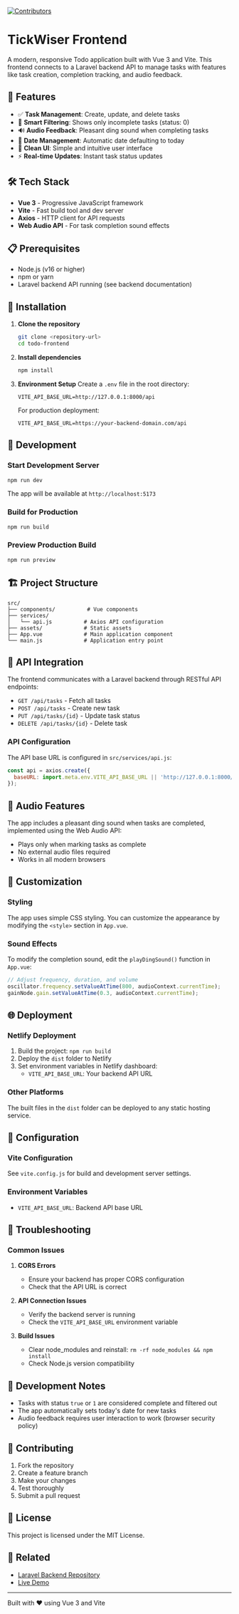 [![Contributors](https://img.shields.io/github/contributors/Intuitive-Solution/tickwiser-frontend?style=flat-square)](https://github.com/Intuitive-Solution/tickwiser-frontend/graphs/contributors)


# TickWiser Frontend

A modern, responsive Todo application built with Vue 3 and Vite. This frontend connects to a Laravel backend API to manage tasks with features like task creation, completion tracking, and audio feedback.

## 🚀 Features

- ✅ **Task Management**: Create, update, and delete tasks
- 🎯 **Smart Filtering**: Shows only incomplete tasks (status: 0)
- 🔊 **Audio Feedback**: Pleasant ding sound when completing tasks
- 📅 **Date Management**: Automatic date defaulting to today
- 🎨 **Clean UI**: Simple and intuitive user interface
- ⚡ **Real-time Updates**: Instant task status updates

## 🛠️ Tech Stack

- **Vue 3** - Progressive JavaScript framework
- **Vite** - Fast build tool and dev server
- **Axios** - HTTP client for API requests
- **Web Audio API** - For task completion sound effects

## 📋 Prerequisites

- Node.js (v16 or higher)
- npm or yarn
- Laravel backend API running (see backend documentation)

## 🔧 Installation

1. **Clone the repository**
   ```bash
   git clone <repository-url>
   cd todo-frontend
   ```

2. **Install dependencies**
   ```bash
   npm install
   ```

3. **Environment Setup**
   Create a `.env` file in the root directory:
   ```env
   VITE_API_BASE_URL=http://127.0.0.1:8000/api
   ```
   
   For production deployment:
   ```env
   VITE_API_BASE_URL=https://your-backend-domain.com/api
   ```

## 🚀 Development

### Start Development Server
```bash
npm run dev
```
The app will be available at `http://localhost:5173`

### Build for Production
```bash
npm run build
```

### Preview Production Build
```bash
npm run preview
```

## 🏗️ Project Structure

```
src/
├── components/          # Vue components
├── services/
│   └── api.js          # Axios API configuration
├── assets/             # Static assets
├── App.vue             # Main application component
└── main.js             # Application entry point
```

## 🔌 API Integration

The frontend communicates with a Laravel backend through RESTful API endpoints:

- `GET /api/tasks` - Fetch all tasks
- `POST /api/tasks` - Create new task
- `PUT /api/tasks/{id}` - Update task status
- `DELETE /api/tasks/{id}` - Delete task

### API Configuration

The API base URL is configured in `src/services/api.js`:
```javascript
const api = axios.create({
  baseURL: import.meta.env.VITE_API_BASE_URL || 'http://127.0.0.1:8000/api',
});
```

## 🎵 Audio Features

The app includes a pleasant ding sound when tasks are completed, implemented using the Web Audio API:
- Plays only when marking tasks as complete
- No external audio files required
- Works in all modern browsers

## 🎨 Customization

### Styling
The app uses simple CSS styling. You can customize the appearance by modifying the `<style>` section in `App.vue`.

### Sound Effects
To modify the completion sound, edit the `playDingSound()` function in `App.vue`:
```javascript
// Adjust frequency, duration, and volume
oscillator.frequency.setValueAtTime(800, audioContext.currentTime);
gainNode.gain.setValueAtTime(0.3, audioContext.currentTime);
```

## 🌐 Deployment

### Netlify Deployment
1. Build the project: `npm run build`
2. Deploy the `dist` folder to Netlify
3. Set environment variables in Netlify dashboard:
   - `VITE_API_BASE_URL`: Your backend API URL

### Other Platforms
The built files in the `dist` folder can be deployed to any static hosting service.

## 🔧 Configuration

### Vite Configuration
See `vite.config.js` for build and development server settings.

### Environment Variables
- `VITE_API_BASE_URL`: Backend API base URL

## 🐛 Troubleshooting

### Common Issues

1. **CORS Errors**
   - Ensure your backend has proper CORS configuration
   - Check that the API URL is correct

2. **API Connection Issues**
   - Verify the backend server is running
   - Check the `VITE_API_BASE_URL` environment variable

3. **Build Issues**
   - Clear node_modules and reinstall: `rm -rf node_modules && npm install`
   - Check Node.js version compatibility

## 📝 Development Notes

- Tasks with status `true` or `1` are considered complete and filtered out
- The app automatically sets today's date for new tasks
- Audio feedback requires user interaction to work (browser security policy)

## 🤝 Contributing

1. Fork the repository
2. Create a feature branch
3. Make your changes
4. Test thoroughly
5. Submit a pull request

## 📄 License

This project is licensed under the MIT License.

## 🔗 Related

- [Laravel Backend Repository](link-to-backend-repo)
- [Live Demo](https://todo-app-intutive.netlify.app)

---

Built with ❤️ using Vue 3 and Vite
